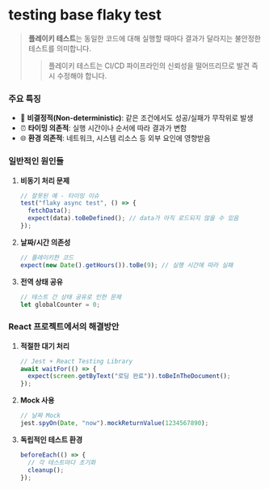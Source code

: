 # testing base flaky test

> **플레이키 테스트**는 동일한 코드에 대해 실행할 때마다 결과가 달라지는 불안정한 테스트를 의미합니다.
>
> > 플레이키 테스트는 CI/CD 파이프라인의 신뢰성을 떨어뜨리므로 발견 즉시 수정해야 합니다.

### 주요 특징

- 🔄 **비결정적(Non-deterministic)**: 같은 조건에서도 성공/실패가 무작위로 발생
- ⏰ **타이밍 의존적**: 실행 시간이나 순서에 따라 결과가 변함
- 🌐 **환경 의존적**: 네트워크, 시스템 리소스 등 외부 요인에 영향받음

### 일반적인 원인들

1. **비동기 처리 문제**

   ```javascript
   // 잘못된 예 - 타이밍 이슈
   test("flaky async test", () => {
     fetchData();
     expect(data).toBeDefined(); // data가 아직 로드되지 않을 수 있음
   });
   ```

2. **날짜/시간 의존성**

   ```javascript
   // 플레이키한 코드
   expect(new Date().getHours()).toBe(9); // 실행 시간에 따라 실패
   ```

3. **전역 상태 공유**
   ```javascript
   // 테스트 간 상태 공유로 인한 문제
   let globalCounter = 0;
   ```

### React 프로젝트에서의 해결방안

1. **적절한 대기 처리**

   ```javascript
   // Jest + React Testing Library
   await waitFor(() => {
     expect(screen.getByText("로딩 완료")).toBeInTheDocument();
   });
   ```

2. **Mock 사용**

   ```javascript
   // 날짜 Mock
   jest.spyOn(Date, "now").mockReturnValue(1234567890);
   ```

3. **독립적인 테스트 환경**
   ```javascript
   beforeEach(() => {
     // 각 테스트마다 초기화
     cleanup();
   });
   ```
